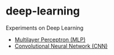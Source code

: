 # deep-learning
Experiments on Deep Learning
* [Multilayer Perceptron (MLP)](https://github.com/davidpiscasio/deep-learning/blob/main/MLP/mlp.ipynb)
* [Convolutional Neural Network (CNN)](https://github.com/davidpiscasio/deep-learning/blob/main/CNN/cnn.ipynb)
